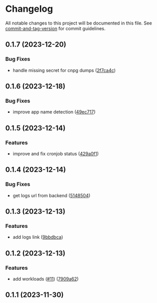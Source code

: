 # Changelog

All notable changes to this project will be documented in this file. See [commit-and-tag-version](https://github.com/absolute-version/commit-and-tag-version) for commit guidelines.

## 0.1.7 (2023-12-20)


### Bug Fixes

* handle missing secret for cnpg dumps ([2f7ca4c](https://github.com/SocialGouv/kubesight/commit/2f7ca4c5f0eb7ce3a2a2ed653d38835d07b61106))

## 0.1.6 (2023-12-18)


### Bug Fixes

* improve app name detection ([49ec717](https://github.com/SocialGouv/kubesight/commit/49ec717eadc1ae6090159dfe797848814427abc9))

## 0.1.5 (2023-12-14)


### Features

* improve and fix cronjob status ([429a0f1](https://github.com/SocialGouv/kubesight/commit/429a0f13dea0ccb01db19f80a3875bd0a12afca6))

## 0.1.4 (2023-12-14)


### Bug Fixes

* get logs url from backend ([5148504](https://github.com/SocialGouv/kubesight/commit/5148504b2d62cb0712978fbd133368df37e1fdef))

## 0.1.3 (2023-12-13)


### Features

* add logs link ([9bbdbca](https://github.com/SocialGouv/kubesight/commit/9bbdbca8b280f9625c76cac3a6c334446325233f))

## 0.1.2 (2023-12-13)


### Features

* add workloads ([#11](https://github.com/SocialGouv/kubesight/issues/11)) ([7909a62](https://github.com/SocialGouv/kubesight/commit/7909a6259e5348cff974405d9d2a1c991bcbaea4))

## 0.1.1 (2023-11-30)
